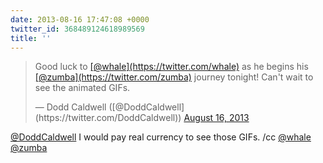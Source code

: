```yaml
---
date: 2013-08-16 17:47:08 +0000
twitter_id: 368489124618989569
title: ''
---
```


<blockquote class="twitter-tweet"><p lang="en" dir="ltr">Good luck to <a href="https://twitter.com/whale?ref_src=twsrc%5Etfw">[@whale](https://twitter.com/whale)</a> as he begins his <a href="https://twitter.com/zumba?ref_src=twsrc%5Etfw">[@zumba](https://twitter.com/zumba)</a> journey tonight! Can&#39;t wait to see the animated GIFs.</p>&mdash; Dodd Caldwell ([@DoddCaldwell](https://twitter.com/DoddCaldwell)) <a href="https://twitter.com/DoddCaldwell/status/368478020085899265?ref_src=twsrc%5Etfw">August 16, 2013</a></blockquote>
<script async src="https://platform.twitter.com/widgets.js" charset="utf-8"></script>

[@DoddCaldwell](https://twitter.com/DoddCaldwell) I would pay real currency to see those GIFs. /cc [@whale](https://twitter.com/whale) [@zumba](https://twitter.com/zumba)
